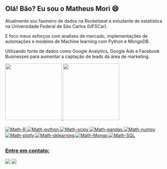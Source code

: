 ## Olá! Bão? Eu sou o Matheus Mori 😄

Atualmente sou faxineiro de dados na Rocketseat e estudante de estatística na Universidade Federal de São Carlos (UFSCar). 

E foco meus esforços com analises de mercado, implementações de automações e modelos de Machine learning com Python e MongoDB.  

Utilizando fonte de dados como Google Analytics, Google Ads e Facebook Businesses para aumentar a captação de leads da área de marketing. 

<div>
  <a href="https://github.com/mori-mkm">
  <img height="180em" src="https://github-readme-stats.vercel.app/api?username=mori-mkm&show_icons=true&theme=calm&include_all_commits=true&count_private=true"/>
  <img height="180em" src="https://github-readme-stats.vercel.app/api/top-langs/?username=mori-mkm&layout=compact&langs_count=7&theme=calm"/>
</div>
<div style="display: inline_block"><br>
  <img align="center" alt="Math-R" src="https://img.shields.io/badge/R-276DC3?style=for-the-badge&logo=r&logoColor=white"> 
  <img align="center" alt="Math-python" src="https://img.shields.io/badge/Python-3776AB?style=for-the-badge&logo=python&logoColor=white">
  <img align="center" alt="Math-scipy" src="https://img.shields.io/badge/SciPy-%230C55A5.svg?style=for-the-badge&logo=scipy&logoColor=%white">
  <img align="center" alt="Math-pandas" src="https://img.shields.io/badge/pandas-%23150458.svg?style=for-the-badge&logo=pandas&logoColor=white"> 
  <img align="center" alt="Math-numpy" src="https://img.shields.io/badge/numpy-%23013243.svg?style=for-the-badge&logo=numpy&logoColor=white">
  <img align="center" alt="Math-plotly" src="https://img.shields.io/badge/Plotly-%233F4F75.svg?style=for-the-badge&logo=plotly&logoColor=white">
  <img align="center" alt="Math-sklearning" src="https://img.shields.io/badge/scikit--learn-%23F7931E.svg?style=for-the-badge&logo=scikit-learn&logoColor=white">
  <img align="center" alt="Math-Mongo" src="https://img.shields.io/badge/MongoDB-4EA94B?style=for-the-badge&logo=mongodb&logoColor=white">
  <img align="center" alt="Math-SQL" src="https://img.shields.io/badge/MySQL-00000F?style=for-the-badge&logo=mysql&logoColor=white">

  
</div>
  
  ##

### Entre em contato:
<div> 

</a> 
  <a href = "mailto:matheus.mori@rocketseat.team"><img src="https://img.shields.io/badge/-Gmail-%23333?style=for-the-badge&logo=gmail&logoColor=white" target="_blank"></a>
  <a href="https://www.linkedin.com/in/matheus-mori" target="_blank"><img src="https://img.shields.io/badge/-LinkedIn-%230077B5?style=for-the-badge&logo=linkedin&logoColor=white" target="_blank"></a> 

</div>
